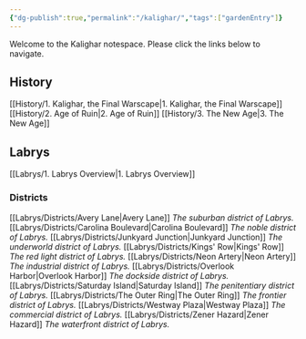 ```yaml
---
{"dg-publish":true,"permalink":"/kalighar/","tags":["gardenEntry"]}
---
```



Welcome to the Kalighar notespace. Please click the links below to navigate.

## History
[[History/1. Kalighar, the Final Warscape\|1. Kalighar, the Final Warscape]]
[[History/2. Age of Ruin\|2. Age of Ruin]]
[[History/3. The New Age\|3. The New Age]]

## Labrys
[[Labrys/1. Labrys Overview\|1. Labrys Overview]]

### Districts
[[Labrys/Districts/Avery Lane\|Avery Lane]] 
	*The suburban district of Labrys.*
[[Labrys/Districts/Carolina Boulevard\|Carolina Boulevard]]
	*The noble district of Labrys.*
[[Labrys/Districts/Junkyard Junction\|Junkyard Junction]]
	*The underworld district of Labrys.*
[[Labrys/Districts/Kings' Row\|Kings' Row]]
	*The red light district of Labrys.*
[[Labrys/Districts/Neon Artery\|Neon Artery]]
	*The industrial district of Labrys.*
[[Labrys/Districts/Overlook Harbor\|Overlook Harbor]]
	*The dockside district of Labrys.*
[[Labrys/Districts/Saturday Island\|Saturday Island]]
	*The penitentiary district of Labrys.*
[[Labrys/Districts/The Outer Ring\|The Outer Ring]]
	*The frontier district of Labrys.*
[[Labrys/Districts/Westway Plaza\|Westway Plaza]]
	*The commercial district of Labrys.*
[[Labrys/Districts/Zener Hazard\|Zener Hazard]]
	*The waterfront district of Labrys.*